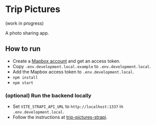 # Trip Pictures

(work in progress)

A photo sharing app. 

## How to run

- Create a [Mapbox account](https://www.mapbox.com) and get an access token.
- Copy `.env.development.local.example` to `.env.development.local`.
- Add the Mapbox access token to `.env.development.local`.
- `npm install`
- `npm start`

### (optional) Run the backend locally

- Set `VITE_STRAPI_API_URL` to `http://localhost:1337` in `.env.development.local`.
- Follow the instructions at [trip-pictures-strapi](https://github.com/martpet/trip-pictures-strapi).
